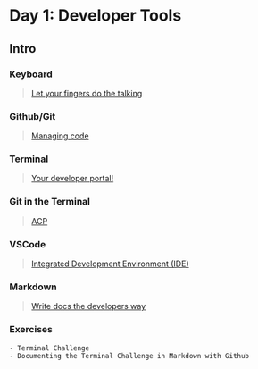 Day 1: Developer Tools
===

## Intro

### Keyboard

> [Let your fingers do the talking](./notes/keyboard.md)

### Github/Git

> [Managing code](./notes/github.md)

### Terminal

> [Your developer portal!](./notes/terminal.md)

### Git in the Terminal 

> [ACP](./notes/terminal_git.md)

### VSCode

> [Integrated Development Environment (IDE)](./notes/ide.md)

### Markdown

> [Write docs the developers way](./notes/markdown.md)

### Exercises
    - Terminal Challenge
    - Documenting the Terminal Challenge in Markdown with Github

